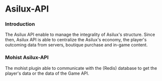 # Asilux-API

### Introduction
The Asilux API enable to manage the integrality of Asilux's structure. Since then, Asilux API is able to centralize the Asilux's economy, the player's outcoming data from servers, boutique purchase and in-game content.

### Mohist Asilux-API
The mohist plugin able to communicate with the (Redis) database to get the player's data or the data of the Game API.
